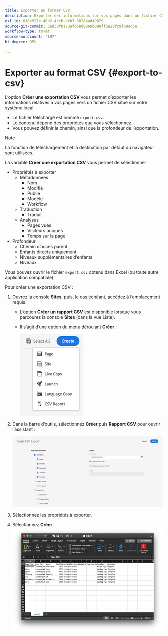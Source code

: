 ```yaml
---
title: Exporter au format CSV
description: Exporter des informations sur vos pages dans un fichier CSV sur votre système local
exl-id: 818e927e-40b2-4ccb-bfb3-88284ad49829
source-git-commit: 5ad33f0173afd68d8868b088ff5e20fc9f58ad5a
workflow-type: tm+mt
source-wordcount: '197'
ht-degree: 95%

---
```


# Exporter au format CSV {#export-to-csv}

L’option **Créer une exportation CSV** vous permet d’exporter les informations relatives à vos pages vers un fichier CSV situé sur votre système local.

* Le fichier téléchargé est nommé `export.csv`.
* Le contenu dépend des propriétés que vous sélectionnez.
* Vous pouvez définir le chemin, ainsi que la profondeur de l’exportation.

>[!NOTE]
>
>La fonction de téléchargement et la destination par défaut du navigateur sont utilisées.

La variable **Créer une exportation CSV** vous permet de sélectionner :

* Propriétés à exporter
   * Métadonnées
      * Nom
      * Modifié
      * Publié
      * Modèle
      * Workflow
   * Traduction
      * Traduit
   * Analyses
      * Pages vues
      * Visiteurs uniques
      * Temps sur la page
* Profondeur
   * Chemin d’accès parent
   * Enfants directs uniquement
   * Niveaux supplémentaires d’enfants
   * Niveaux

Vous pouvez ouvrir le fichier `export.csv` obtenu dans Excel (ou toute autre application compatible).

Pour créer une exportation CSV :

1. Ouvrez la console **Sites**, puis, le cas échéant, accédez à l’emplacement requis.
   * L’option **Créer un rapport CSV** est disponible lorsque vous parcourez la console **Sites** (dans la vue Liste).
   * Il s’agit d’une option du menu déroulant **Créer** :

     ![option Créer un fichier CSV](/help/sites-cloud/authoring/assets/csv-create.png)

1. Dans la barre d’outils, sélectionnez **Créer** puis **Rapport CSV** pour ouvrir l’assistant :

   ![Options d’exportation CSV](/help/sites-cloud/authoring/assets/csv-options.png)

1. Sélectionnez les propriétés à exporter.
1. Sélectionnez **Créer**.
   ![Exportation CSV résultante dans Excel](/help/sites-cloud/authoring/assets/csv-example.png)

